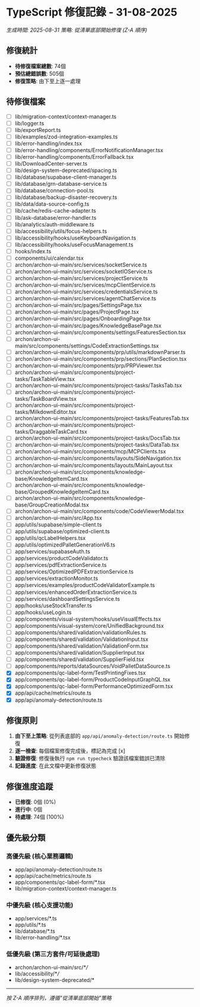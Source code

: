 # TypeScript 修復記錄 - 31-08-2025

_生成時間: 2025-08-31_
_策略: 從清單底部開始修復 (Z-A 順序)_

## 修復統計

- **待修復檔案總數**: 74個
- **預估總錯誤數**: 505個
- **修復策略**: 由下至上逐一處理

## 待修復檔案

- [ ] lib/migration-context/context-manager.ts
- [ ] lib/logger.ts
- [ ] lib/exportReport.ts
- [ ] lib/examples/zod-integration-examples.ts
- [ ] lib/error-handling/index.tsx
- [ ] lib/error-handling/components/ErrorNotificationManager.tsx
- [ ] lib/error-handling/components/ErrorFallback.tsx
- [ ] lib/DownloadCenter-server.ts
- [ ] lib/design-system-deprecated/spacing.ts
- [ ] lib/database/supabase-client-manager.ts
- [ ] lib/database/grn-database-service.ts
- [ ] lib/database/connection-pool.ts
- [ ] lib/database/backup-disaster-recovery.ts
- [ ] lib/data/data-source-config.ts
- [ ] lib/cache/redis-cache-adapter.ts
- [ ] lib/ask-database/error-handler.ts
- [ ] lib/analytics/auth-middleware.ts
- [ ] lib/accessibility/utils/focus-helpers.ts
- [ ] lib/accessibility/hooks/useKeyboardNavigation.ts
- [ ] lib/accessibility/hooks/useFocusManagement.ts
- [ ] hooks/index.ts
- [ ] components/ui/calendar.tsx
- [ ] archon/archon-ui-main/src/services/socketService.ts
- [ ] archon/archon-ui-main/src/services/socketIOService.ts
- [ ] archon/archon-ui-main/src/services/projectService.ts
- [ ] archon/archon-ui-main/src/services/mcpClientService.ts
- [ ] archon/archon-ui-main/src/services/credentialsService.ts
- [ ] archon/archon-ui-main/src/services/agentChatService.ts
- [ ] archon/archon-ui-main/src/pages/SettingsPage.tsx
- [ ] archon/archon-ui-main/src/pages/ProjectPage.tsx
- [ ] archon/archon-ui-main/src/pages/OnboardingPage.tsx
- [ ] archon/archon-ui-main/src/pages/KnowledgeBasePage.tsx
- [ ] archon/archon-ui-main/src/components/settings/FeaturesSection.tsx
- [ ] archon/archon-ui-main/src/components/settings/CodeExtractionSettings.tsx
- [ ] archon/archon-ui-main/src/components/prp/utils/markdownParser.ts
- [ ] archon/archon-ui-main/src/components/prp/sections/PlanSection.tsx
- [ ] archon/archon-ui-main/src/components/prp/PRPViewer.tsx
- [ ] archon/archon-ui-main/src/components/project-tasks/TaskTableView.tsx
- [ ] archon/archon-ui-main/src/components/project-tasks/TasksTab.tsx
- [ ] archon/archon-ui-main/src/components/project-tasks/TaskBoardView.tsx
- [ ] archon/archon-ui-main/src/components/project-tasks/MilkdownEditor.tsx
- [ ] archon/archon-ui-main/src/components/project-tasks/FeaturesTab.tsx
- [ ] archon/archon-ui-main/src/components/project-tasks/DraggableTaskCard.tsx
- [ ] archon/archon-ui-main/src/components/project-tasks/DocsTab.tsx
- [ ] archon/archon-ui-main/src/components/project-tasks/DataTab.tsx
- [ ] archon/archon-ui-main/src/components/mcp/MCPClients.tsx
- [ ] archon/archon-ui-main/src/components/layouts/SideNavigation.tsx
- [ ] archon/archon-ui-main/src/components/layouts/MainLayout.tsx
- [ ] archon/archon-ui-main/src/components/knowledge-base/KnowledgeItemCard.tsx
- [ ] archon/archon-ui-main/src/components/knowledge-base/GroupedKnowledgeItemCard.tsx
- [ ] archon/archon-ui-main/src/components/knowledge-base/GroupCreationModal.tsx
- [ ] archon/archon-ui-main/src/components/code/CodeViewerModal.tsx
- [ ] archon/archon-ui-main/src/App.tsx
- [ ] app/utils/supabase/simple-client.ts
- [ ] app/utils/supabase/optimized-client.ts
- [ ] app/utils/qcLabelHelpers.tsx
- [ ] app/utils/optimizedPalletGenerationV6.ts
- [ ] app/services/supabaseAuth.ts
- [ ] app/services/productCodeValidator.ts
- [ ] app/services/pdfExtractionService.ts
- [ ] app/services/OptimizedPDFExtractionService.ts
- [ ] app/services/extractionMonitor.ts
- [ ] app/services/examples/productCodeValidatorExample.ts
- [ ] app/services/enhancedOrderExtractionService.ts
- [ ] app/services/dashboardSettingsService.ts
- [ ] app/hooks/useStockTransfer.ts
- [ ] app/hooks/useLogin.ts
- [ ] app/components/visual-system/hooks/useVisualEffects.tsx
- [ ] app/components/visual-system/core/UnifiedBackground.tsx
- [ ] app/components/shared/validation/validationRules.ts
- [ ] app/components/shared/validation/ValidationInput.tsx
- [ ] app/components/shared/validation/ValidationForm.tsx
- [ ] app/components/shared/validation/SupplierInput.tsx
- [ ] app/components/shared/validation/SupplierField.tsx
- [ ] app/components/reports/dataSources/VoidPalletDataSource.ts
- [x] app/components/qc-label-form/TestPrintingFixes.tsx
- [x] app/components/qc-label-form/ProductCodeInputGraphQL.tsx
- [x] app/components/qc-label-form/PerformanceOptimizedForm.tsx
- [x] app/api/cache/metrics/route.ts
- [x] app/api/anomaly-detection/route.ts

## 修復原則

1. **由下至上策略**: 從列表底部的 `app/api/anomaly-detection/route.ts` 開始修復
2. **逐一檢查**: 每個檔案修復完成後，標記為完成 [x]
3. **驗證修復**: 修復後執行 `npm run typecheck` 驗證該檔案錯誤已清除
4. **記錄進度**: 在此文檔中更新修復狀態

## 修復進度追蹤

- **已修復**: 0個 (0%)
- **進行中**: 0個
- **待處理**: 74個 (100%)

## 優先級分類

### 高優先級 (核心業務邏輯)

- app/api/anomaly-detection/route.ts
- app/api/cache/metrics/route.ts
- app/components/qc-label-form/\*.tsx
- lib/migration-context/context-manager.ts

### 中優先級 (核心支援功能)

- app/services/\*.ts
- app/utils/\*.ts
- lib/database/\*.ts
- lib/error-handling/\*.tsx

### 低優先級 (第三方套件/可延後處理)

- archon/archon-ui-main/src/\*_/_
- lib/accessibility/\*_/_
- lib/design-system-deprecated/\*

---

_按 Z-A 順序排列，遵循"從清單底部開始"策略_
